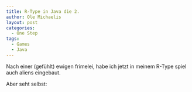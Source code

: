 ```yaml
---
title: R-Type in Java die 2.
author: Ole Michaelis
layout: post
categories:
  - One Step
tags:
  - Games
  - Java
---
```


Nach einer (gefühlt) ewigen frimelei, habe ich jetzt in meinem R-Type spiel auch aliens eingebaut.

Aber seht selbst:



